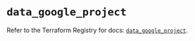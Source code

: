 # `data_google_project`

Refer to the Terraform Registry for docs: [`data_google_project`](https://registry.terraform.io/providers/hashicorp/google/6.1.0/docs/data-sources/project).
